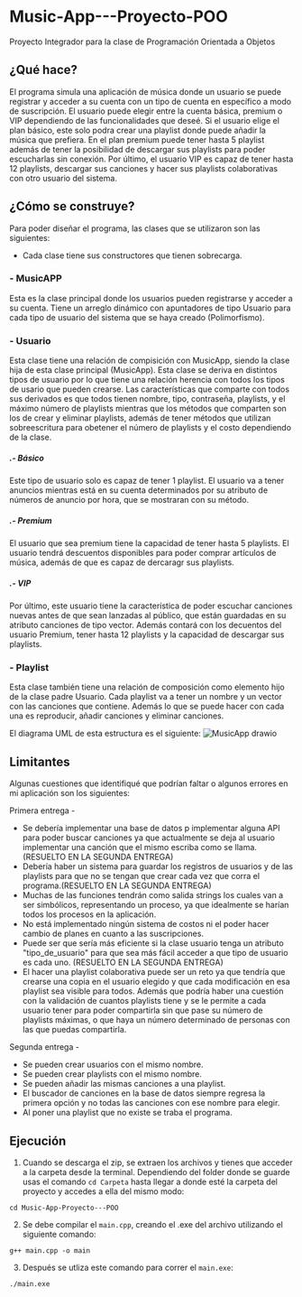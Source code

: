 # Music-App---Proyecto-POO
Proyecto Integrador para la clase de Programación Orientada a Objetos

## ¿Qué hace?

El programa simula una aplicación de música donde un usuario se puede registrar y acceder a su cuenta con un tipo de cuenta en específico a modo de suscripción. El usuario puede elegir entre la cuenta básica, premium o VIP dependiendo de las funcionalidades que deseé. Si el usuario elige el plan básico, este solo podra crear una playlist donde puede añadir la música que prefiera. En el plan premium puede tener hasta 5 playlist además de tener la posibilidad de descargar sus playlists para poder escucharlas sin conexión. Por último, el usuario VIP es capaz de tener hasta 12 playlists, descargar sus canciones y hacer sus playlists colaborativas con otro usuario del sistema.

## ¿Cómo se construye?

Para poder diseñar el programa, las clases que se utilizaron son las siguientes:
* Cada clase tiene sus constructores que tienen sobrecarga.

### - MusicAPP

Esta es la clase principal donde los usuarios pueden registrarse y acceder a su cuenta. Tiene un arreglo dinámico con apuntadores de tipo Usuario para cada tipo de usuario del sistema que se haya creado (Polimorfismo).

### - Usuario

Esta clase tiene una relación de compisición con MusicApp, siendo la clase hija de esta clase principal (MusicApp). Esta clase se deriva en distintos tipos de usuario por lo que tiene una relación herencia con todos los tipos de usario que pueden crearse. Las características que comparte con todos sus derivados es que todos tienen nombre, tipo, contraseña, playlists, y el máximo número de playlists mientras que los métodos que comparten son los de crear y eliminar playlists, además de tener métodos que utilizan sobreescritura para obetener el número de playlists y el costo dependiendo de la clase.

##### .- Básico

Este tipo de usuario solo es capaz de tener 1 playlist. El usuario va a tener anuncios mientras está en su cuenta determinados por su atributo de números de anuncio por hora, que se mostraran con su método.

##### .- Premium

El usuario que sea premium tiene la capacidad de tener hasta 5 playlists. El usuario tendrá descuentos disponibles para poder comprar artículos de música, además de que es capaz de dercaragr sus playlists.

##### .- VIP

Por último, este usuario tiene la característica de poder escuchar canciones nuevas antes de que sean lanzadas al público, que están guardadas en su atributo canciones de tipo vector. Además contará con los decuentos del usuario Premium, tener hasta 12 playlists y la capacidad de descargar sus playlists.
### - Playlist

Esta clase también tiene una relación de composición como elemento hijo de la clase padre Usuario. Cada playlist va a tener un nombre y un vector con las canciones que contiene. Además lo que se puede hacer con cada una es reproducir, añadir canciones y eliminar canciones.

El diagrama UML de esta estructura es el siguiente:
![MusicApp drawio](https://github.com/EdgarRetes/Music-App---Proyecto-POO/assets/113946434/61eaf880-9431-4189-ac0b-489c81d96196)

## Limitantes

Algunas cuestiones que identifiqué que podrían faltar o algunos errores en mi aplicación son los siguientes:

Primera entrega -
- Se debería implementar una base de datos p implementar alguna API para poder buscar canciones ya que actualmente se deja al usuario implementar una canción que el mismo escriba como se llama. (RESUELTO EN LA SEGUNDA ENTREGA)
- Debería haber un sistema para guardar los registros de usuarios y de las playlists para que no se tengan que crear cada vez que corra el programa.(RESUELTO EN LA SEGUNDA ENTREGA)
- Muchas de las funciones tendrán como salida strings los cuales van a ser simbólicos, representando un proceso, ya que idealmente se harían todos los procesos en la aplicación.
- No está implementado ningún sistema de costos ni el poder hacer cambio de planes en cuanto a las suscripciones.
- Puede ser que sería más eficiente si la clase usuario tenga un atributo "tipo_de_usuario" para que sea más fácil acceder a que tipo de usuario es cada uno. (RESUELTO EN LA SEGUNDA ENTREGA)
- El hacer una playlist colaborativa puede ser un reto ya que tendría que crearse una copia en el usuario elegido y que cada modificación en esa playlist sea visible para todos. Además que podría haber una cuestión con la validación de cuantos playlists tiene y se le permite a cada usuario tener para poder compartirla sin que pase su número de playlists máximas, o que haya un número determinado de personas con las que puedas compartirla.

Segunda entrega -
- Se pueden crear usuarios con el mismo nombre.
- Se pueden crear playlists con el mismo nombre.
- Se pueden añadir las mismas canciones a una playlist.
- El buscador de canciones en la base de datos siempre regresa la primera opción y no todas las canciones con ese nombre para elegir.
- Al poner una playlist que no existe se traba el programa.

## Ejecución

1. Cuando se descarga el zip, se extraen los archivos y tienes que acceder a la carpeta desde la terminal. Dependiendo del folder donde se guarde usas el comando `cd Carpeta` hasta llegar a donde esté la carpeta del proyecto y accedes a ella del mismo modo:
```
cd Music-App-Proyecto---POO
```
2. Se debe compilar el `main.cpp`, creando el .exe del archivo utilizando el siguiente comando:
```
g++ main.cpp -o main
```
3. Después se utliza este comando para correr el `main.exe`:
```
./main.exe
```
